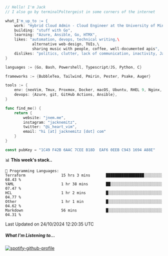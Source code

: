 ```go
// Hello! I'm Jack
// I also go by terminalPoltergeist in some corners of the internet

what_I'm_up_to := {
    work: "Hybrid Cloud Admin - Cloud Engineer at the University of Minnesota",
    building: "stuff with Go",
    learning: "Azure, Ansible, Go, HTMX",
    likes: "automation, devops, technical writing,\
            alternative web-design, TUIs,\
            sharing music with people, coffee, well-documented apis",
    dislikes: "politics, clutter, lack of communication, inactivity, Java",
}

languages := {Go, Bash, Powershell, Typescript/JS, Python, C}

frameworks := {BubbleTea, Tailwind, Pmirin, Pester, Psake, Auger}

tools := {
    env: {neoVim, Tmux, Proxmox, Docker, macOS, Ubuntu, RHEL 9, Nginx, DigitalOcean, Cloudflare},
    devops: {Azure, git, GitHub Actions, Ansible},
}

func find_me() {
    return {
        website: "jnem.me",
        instagram: "jacknemitz",
        twitter: "@i_heart_vim",
        email: "hi [at] jacknemitz [dot] com"
    }
}

const pubKey = "1C49 F42B 6AAC 7CEE B18D  EAF6 0EEB C943 1694 A88E"
```

<!--START_SECTION:waka-->
📊 **This week's stack..** 

```text
💬 Programming Languages: 
Terraform                15 hrs 3 mins       █████████████████░░░░░░░░   68.43 % 
YAML                     1 hr 38 mins        ██░░░░░░░░░░░░░░░░░░░░░░░   07.47 % 
HCL                      1 hr 2 mins         █░░░░░░░░░░░░░░░░░░░░░░░░   04.77 % 
Other                    1 hr 1 min          █░░░░░░░░░░░░░░░░░░░░░░░░   04.62 % 
Markdown                 56 mins             █░░░░░░░░░░░░░░░░░░░░░░░░   04.31 % 
```


 Last Updated on 24/10/2024 12:20:35 UTC
<!--END_SECTION:waka-->

##### What I'm Listening to...

[![spotify-github-profile](https://jnem.me/listening-item?maxAge=2592000)](https://jnem.me/listening)
